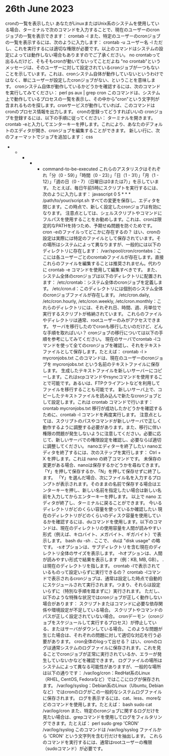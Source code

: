 # 26th June 2023
cronの一覧を表示したい
あなたがLinuxまたはUnix系のシステムを使用している場合、ターミナルで次のコマンドを入力することで、現在のユーザーのcronジョブの一覧を表示できます：
crontab -l
また、特定のユーザーのcronジョブの一覧を表示するには、次のように入力します：
crontab -u ユーザー名 -l
ただし、これを実行するには適切な権限が必要です。以上のコマンドはシステムの設定によっては動作しない場合もありますのでご了承ください。
no crontabって出るんだけど、そもそもcronが動いてないってことだよね
"no crontab"というメッセージは、そのユーザーに対して設定されているcronジョブが一つもないことを示しています。これは、cronシステム自体が動作していないというわけではなく、単にユーザーが設定したcronジョブがない、ということを意味します。
cronシステム自体が動作しているかどうかを確認するには、次のコマンドを実行してみてください：
perl
ps aux | grep cron
このコマンドは、システム上で動作しているプロセスの一覧を表示し、その中から"cron"という文字列が含まれるものを探します。cronサービスが動作していれば、このコマンドはcronのプロセス情報を出力します。
cronの登録ってどうすればいいの
cronジョブを登録するには、以下の手順に従ってください：
ターミナルを開きます。
crontab -eと入力してエンターキーを押します。これにより、あなたのデフォルトのエディタが開き、cronジョブを編集することができます。
新しい行に、次のフォーマットでジョブを追加します：
css
* * * * * command-to-be-executed
これらのアスタリスクはそれぞれ「分（0 - 59）」「時間（0 - 23）」「日（1 - 31）」「月（1 - 12）」「週の日（0 - 7）（日曜日は0または7）」を示しています。
たとえば、毎日午前5時にスクリプトを実行するには、次のように入力します：
javascript
0 5 * * * /path/to/your/script.sh
すべての変更を保存し、エディタを閉じます。この時点で、新しく設定したcronジョブは有効になります。
注意点としては、シェルスクリプトやコマンドにフルパスを使用することをお勧めします。これは、cronは限定的なPATHを持つため、予期せぬ問題を防ぐためです。
cron -eのファイルってどこかに存在するの？
はい、cronの設定は実際には特定のファイルとして保存されています。その場所はシステムによって異なりますが、一般的には以下のディレクトリに存在します：
/var/spool/cron/crontabs：ここには各ユーザーごとのcrontabファイルが存在します。直接これらのファイルを編集することは推奨されません。代わりに crontab -e コマンドを使用して編集すべきです。
また、システム全体のcronジョブは以下のディレクトリに配置されます：
/etc/crontab：システム全体のcronジョブを定義します。
/etc/cron.d：このディレクトリには個別のシステム全体のcronジョブファイルが存在します。
/etc/cron.daily, /etc/cron.hourly, /etc/cron.weekly, /etc/cron.monthly：これらのディレクトリには、それぞれ日、時間、週、月単位で実行するスクリプトが格納されています。
これらのファイルやディレクトリは通常、rootユーザーのみがアクセスできます。
サーバを移行したのでcronも移行したいのだけど、どんな手順を取ればいい？
cronジョブの移行については以下の手順を参考にしてみてください。
現在のサーバでcrontab -lコマンドを使って全てのcronジョブを確認し、それをテキストファイルとして保存します。たとえば：
crontab -l > mycronjobs.txt
このコマンドは、現在のユーザーのcronジョブを mycronjobs.txt という名前のテキストファイルに保存します。
生成したテキストファイルを新しいサーバーにコピーします。これはscpコマンドやrsyncコマンドを使用することで可能です。あるいは、FTPクライアントなどを利用してファイルを移行することも可能です。
新しいサーバ上で、コピーしたテキストファイルを読み込んで新たなcronジョブとして設定します。これは crontab コマンドで行います：
crontab mycronjobs.txt
移行が成功したかどうかを確認するために、crontab -l コマンドを再度実行します。
注意点としては、スクリプトのパスやコマンドが新しいサーバで正しく動作するように調整する必要があります。また、移行に伴い権限の問題が発生しないように注意してください。必要に応じて、新しいサーバでの権限設定を確認し、必要ならば適切に調整してください。
nanoエディターを終了したい
nanoエディタを終了するには、次のステップを実行します：
Ctrl + X を押します。これは nano の終了コマンドです。
未保存の変更がある場合、nanoは保存するかどうかを尋ねてきます。「Y」を押して保存するか、「N」を押して保存せずに終了します。
「Y」を選んだ場合、次にファイル名を入力するプロンプトが表示されます。そのままの名前で保存する場合はエンターキーを押し、新しい名前を指定したい場合は新しい名前を入力してからエンターキーを押します。
以上で nano エディタが終了し、ターミナルに戻ることができます。
今いるディレクトリがどのくらい容量を使っているか確認したい
現在のディレクトリがどのくらいのディスク容量を使用しているかを確認するには、duコマンドを使用します。以下のコマンドは、現在のディレクトリの使用容量を人間が読みやすい形式（例えば、キロバイト、メガバイト、ギガバイト）で表示します。
bash
du -sh .
ここで、
duは "disk usage" の略です。
-sオプションは、サブディレクトリを含む現在のディレクトリ全体のサイズを表示します。
-hオプションは、人間が読みやすい形式で結果を表示します（例：KB, MB, GB）。
.は現在のディレクトリを指します。
crontab -lで表示されているものって設定いらずに実行できるの？
crontab -lコマンドで表示されるcronジョブは、通常は設定した時点で自動的にスケジュールされて実行されます。つまり、それらは設定いらずに（特別な手順を踏まずに）実行されます。
ただし、以下のような特殊な状況ではcronジョブが正しく動作しない場合があります：
スクリプトまたはコマンドに必要な依存関係や環境設定が不足している場合。
スクリプトやコマンドのパスが正しく設定されていない場合。
cronデーモン（cronジョブをスケジュールして実行するプロセス）が停止している、またはサーバがダウンしている場合。
このような問題が生じた場合は、それぞれの問題に対して適切な対応を行う必要があります。
cron全体のlogって出せる？
はい、cronのログは通常システムのログファイルに保存されます。これを見ることでcronジョブが正常に実行されているか、エラーが発生していないかなどを確認できます。
ログファイルの場所はシステムによって異なる可能性がありますが、一般的な場所は以下の通りです：
/var/log/cron：RedHat系のLinux（RHEL, CentOS, Fedoraなど）ではここにログが保存されます。
/var/log/syslog：Debian系のLinux（Ubuntu, Debianなど）ではcronのログがこの一般的なシステムログファイルに保存されます。
ログを表示するには、cat、less、moreなどのコマンドを使用します。たとえば：
bash
sudo cat /var/log/cron
また、特定のcronジョブに関するログだけを見たい場合は、grepコマンドを使用してログをフィルタリングできます。たとえば：
perl
sudo grep 'CRON' /var/log/syslog
このコマンドは /var/log/syslog ファイルから 'CRON' という文字列を含む行だけを抽出します。
これらのコマンドを実行するには、通常はrootユーザーの権限（sudoコマンド）が必要です。
